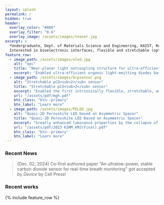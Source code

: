 ```yaml
---
layout: splash
permalink: /
hidden: true
header:
  overlay_color: "#000"
  overlay_filter: "0.6"
  overlay_image: /assets/images/teaser.jpg
excerpt: >
  *Undergraduate, Dept. of Materials Science and Engineering, KAIST, Republic of Korea.*<br />
  Interested in bioelectronic interfaces, flexible and stretchable (opto)electronics, and their biomedical applications
feature_row:
  - image_path: /assets/images/oled.jpg
    alt: "opc"
    title: "Near-planar light outcoupling structure for ultra-efficient organic light-emitting diodes"
    excerpt: 'Enabled ultra-efficient organic light-emitting diodes based on eclectic optical optimization. Presented at 2024 Optics and Photonics Congress (Jul. 2024). Awarded the Best Paper Award.'
  - image_path: /assets/images/bcpsensor.png
    alt: "Stretchable pCO<sub>2</sub> sensor"
    title: "Stretchable pCO<sub>2</sub> sensor"
    excerpt: "Enabled the first intrinsically flexible, stretchable, and photostable pCO<sub>2</sub> sensor with multi-functional block copolymer"
    url: "/assets/pdf/mgh.pdf"
    btn_class: "btn--primary"
    btn_label: "Learn more"
  - image_path: /assets/images/PELED.jpg
    alt: "Quasi-2D Perovskite LED based on Asymmetric Spacer"
    title: "Quasi-2D Perovskite LED Based on Asymmetric Spacer"
    excerpt: "Greatly enhanced luminance properties by the collapse of electric potential asymmetry of the spacer molecule of quasi-2D perovskites. Presented at 2023 Fall Meeting of the Korea Institute of Metals and Materials (Nov. 2023). Awarded the Best Poster Presentation Award."
    url: "/assets/pdf/2023 KSMM_KMJ(Final).pdf"
    btn_class: "btn--primary"
    btn_label: "Learn more"
---
```


<!--
feature_row0:
  - image_path: /assets/images/biography/pedot.jpg
    alt: "PEDOT:PSS"
    title: "Hot-casted PEDOT:PSS Film"
    excerpt: "Enhanced electrical, optical, and morphological properties of PEDOT:PSS thin film via application of hot-casting"
    url: "https://siyss20.ungaforskare.se/MinJae.kim_report.pdf"
    btn_class: "btn--primary"
    btn_label: "Learn more"
-->
<!--
- image_path: /assets/images/biography/mandellate.PNG
  alt: "Chiroptical Magnetite Nanoparticle"
  title: "Chiroptical Magnetite Nanoparticle"
  excerpt: "Synthesis of Chiral Magnetite Nanoparticle"
  url: "/assets/pdf/magnetite.pdf"
  btn_class: "btn--primary"
  btn_label: "Learn more"
- image_path: /assets/images/biography/pedotpet.jpg
  alt: "pedotpet"
  title: "Flexible PEDOT:PSS/AgNW Thin Film"
  excerpt: "PEDOT:PSS/AgNW/PET Thin Film for Flexible Optoelectronics Applications"
  url: "/assets/pdf/irp.pdf"
  btn_class: "btn--primary"
  btn_label: "Learn more"     
-->

### Recent News

> (Dec. 02, 2024) Co-first authored paper "An ultralow-power, stable carbon dioxide sensor for real-time breath monitoring" got accepted by *Device* by Cell Press!



### Recent works
{% include feature_row %}
<!--
{% include feature_row id="feature_row0" type="left" %}
-->
